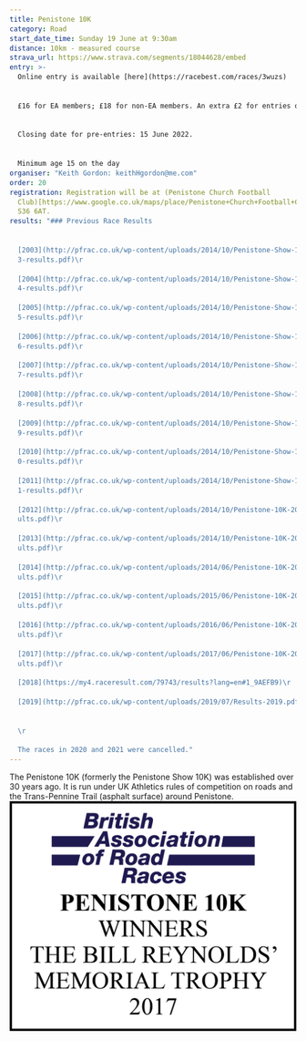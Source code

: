 ```yaml
---
title: Penistone 10K
category: Road
start_date_time: Sunday 19 June at 9:30am
distance: 10km - measured course
strava_url: https://www.strava.com/segments/18044628/embed
entry: >-
  Online entry is available [here](https://racebest.com/races/3wuzs)


  £16 for EA members; £18 for non-EA members. An extra £2 for entries on the day assuming the maximum of 500 is not reached.


  Closing date for pre-entries: 15 June 2022.


  Minimum age 15 on the day
organiser: "Keith Gordon: keithHgordon@me.com"
order: 20
registration: Registration will be at (Penistone Church Football
  Club)[https://www.google.co.uk/maps/place/Penistone+Church+Football+Club/@53.523332,-1.625649,17z/data=!3m1!4b1!4m2!3m1!1s0x48797d6f378b73f1:0x3ae39c5f7e6bf5ba?hl=en-GB],
  S36 6AT.
results: "### Previous Race Results


  [2003](http://pfrac.co.uk/wp-content/uploads/2014/10/Penistone-Show-10K-200\
  3-results.pdf)\r

  [2004](http://pfrac.co.uk/wp-content/uploads/2014/10/Penistone-Show-10K-200\
  4-results.pdf)\r

  [2005](http://pfrac.co.uk/wp-content/uploads/2014/10/Penistone-Show-10K-200\
  5-results.pdf)\r

  [2006](http://pfrac.co.uk/wp-content/uploads/2014/10/Penistone-Show-10K-200\
  6-results.pdf)\r

  [2007](http://pfrac.co.uk/wp-content/uploads/2014/10/Penistone-Show-10K-200\
  7-results.pdf)\r

  [2008](http://pfrac.co.uk/wp-content/uploads/2014/10/Penistone-Show-10K-200\
  8-results.pdf)\r

  [2009](http://pfrac.co.uk/wp-content/uploads/2014/10/Penistone-Show-10K-200\
  9-results.pdf)\r

  [2010](http://pfrac.co.uk/wp-content/uploads/2014/10/Penistone-Show-10K-201\
  0-results.pdf)\r

  [2011](http://pfrac.co.uk/wp-content/uploads/2014/10/Penistone-Show-10K-201\
  1-results.pdf)\r

  [2012](http://pfrac.co.uk/wp-content/uploads/2014/10/Penistone-10K-2012-res\
  ults.pdf)\r

  [2013](http://pfrac.co.uk/wp-content/uploads/2014/10/Penistone-10K-2013-res\
  ults.pdf)\r

  [2014](http://pfrac.co.uk/wp-content/uploads/2014/06/Penistone-10K-2014-res\
  ults.pdf)\r

  [2015](http://pfrac.co.uk/wp-content/uploads/2015/06/Penistone-10K-2015-res\
  ults.pdf)\r

  [2016](http://pfrac.co.uk/wp-content/uploads/2016/06/Penistone-10K-2016-res\
  ults.pdf)\r

  [2017](http://pfrac.co.uk/wp-content/uploads/2017/06/Penistone-10K-2017-res\
  ults.pdf)\r

  [2018](https://my4.raceresult.com/79743/results?lang=en#1_9AEFB9)\r

  [2019](http://pfrac.co.uk/wp-content/uploads/2019/07/Results-2019.pdf)


  \r

  The races in 2020 and 2021 were cancelled."
---
```

The Penistone 10K (formerly the Penistone Show 10K) was established over 30 years ago. It is run under UK Athletics rules of competition on roads and the Trans-Pennine Trail (asphalt surface) around Penistone. [![Bill Reynolds Memorial Trophy Logo](public/static/uploads/bill-reynolds-logo-2017.jpg)](public/static/uploads/bill-reynolds-logo-2017.jpg)


